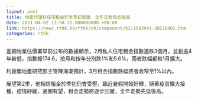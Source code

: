 ```yaml
---
layout: post
title: 地產代理料住宅租金於本季初受壓　全年走勢先低後高
date: 2021-04-02 12:58:22.000000000 +08:00
link: https://news.rthk.hk/rthk/ch/component/k2/1583941-20210402.htm
categories: rthk
---
```


差餉物業估價署早前公布的數據顯示，2月私人住宅租金指數連跌3個月，並創逾4年新低，指數報174.6，按月和按年分別跌1%和5.6%，兩者跌幅都較1月擴大。

利嘉閣地產研究部主管陳海潮預計，3月租金指數跌幅將會收窄至1%以內。

展望第2季，他相信租金於季初仍會受壓，臨近暑假開始好轉，隨著疫苗擴大接種，疫情紓緩，通關有望，租金走勢將逐步回暖，全年走勢先低後高。
